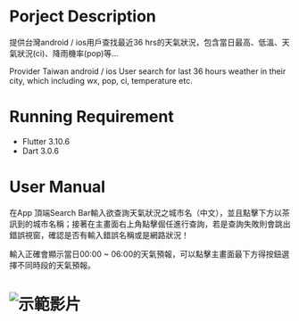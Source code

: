 # Porject Description
提供台灣android / ios用戶查找最近36 hrs的天氣狀況，包含當日最高、低溫、天氣狀況(ci)、降雨機率(pop)等...

Provider Taiwan android / ios User search for last 36 hours weather in their city, which including wx, pop, ci, temperature etc.

# Running Requirement
- Flutter 3.10.6 
- Dart 3.0.6 

# User Manual
在App 頂端Search Bar輸入欲查詢天氣狀況之城市名（中文），並且點擊下方以茶訊到的城市名稱；接著在主畫面右上角點擊倔任進行查詢，若是查詢失敗則會跳出錯誤視窗，確認是否有輸入錯誤名稱或是網路狀況！

輸入正確會顯示當日00:00 ~ 06:00的天氣預報，可以點擊主畫面最下方得按鈕選擇不同時段的天氣預報。

# ![示範影片](https://github.com/Lichyo/weather_forecast/assets/111233017/413eb4e4-6ab3-483c-be9f-d8b502046350)

